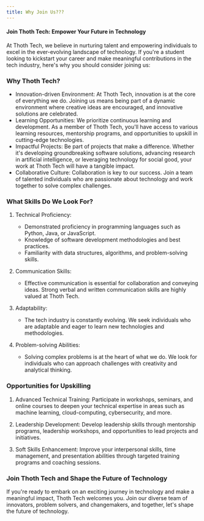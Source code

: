 ```yaml
---
title: Why Join Us???
---
```


#### Join Thoth Tech: Empower Your Future in Technology

At Thoth Tech, we believe in nurturing talent and empowering individuals to excel in the
ever-evolving landscape of technology. If you're a student looking to kickstart your career and make
meaningful contributions in the tech industry, here's why you should consider joining us:

### Why Thoth Tech?

- Innovation-driven Environment: At Thoth Tech, innovation is at the core of everything we do.
  Joining us means being part of a dynamic environment where creative ideas are encouraged, and
  innovative solutions are celebrated.
- Learning Opportunities: We prioritize continuous learning and development. As a member of Thoth
  Tech, you'll have access to various learning resources, mentorship programs, and opportunities to
  upskill in cutting-edge technologies.
- Impactful Projects: Be part of projects that make a difference. Whether it's developing
  groundbreaking software solutions, advancing research in artificial intelligence, or leveraging
  technology for social good, your work at Thoth Tech will have a tangible impact.
- Collaborative Culture: Collaboration is key to our success. Join a team of talented individuals
  who are passionate about technology and work together to solve complex challenges.

### What Skills Do We Look For?

1. Technical Proficiency:

   - Demonstrated proficiency in programming languages such as Python, Java, or JavaScript.
   - Knowledge of software development methodologies and best practices.
   - Familiarity with data structures, algorithms, and problem-solving skills.

2. Communication Skills:

   - Effective communication is essential for collaboration and conveying ideas. Strong verbal and
     written communication skills are highly valued at Thoth Tech.

3. Adaptability:

   - The tech industry is constantly evolving. We seek individuals who are adaptable and eager to
     learn new technologies and methodologies.

4. Problem-solving Abilities:

   - Solving complex problems is at the heart of what we do. We look for individuals who can
     approach challenges with creativity and analytical thinking.

### Opportunities for Upskilling

1. Advanced Technical Training: Participate in workshops, seminars, and online courses to deepen
   your technical expertise in areas such as machine learning, cloud-computing, cybersecurity, and
   more.

2. Leadership Development: Develop leadership skills through mentorship programs, leadership
   workshops, and opportunities to lead projects and initiatives.

3. Soft Skills Enhancement: Improve your interpersonal skills, time management, and presentation
   abilities through targeted training programs and coaching sessions.

### Join Thoth Tech and Shape the Future of Technology

If you're ready to embark on an exciting journey in technology and make a meaningful impact, Thoth
Tech welcomes you. Join our diverse team of innovators, problem solvers, and changemakers, and
together, let's shape the future of technology.
